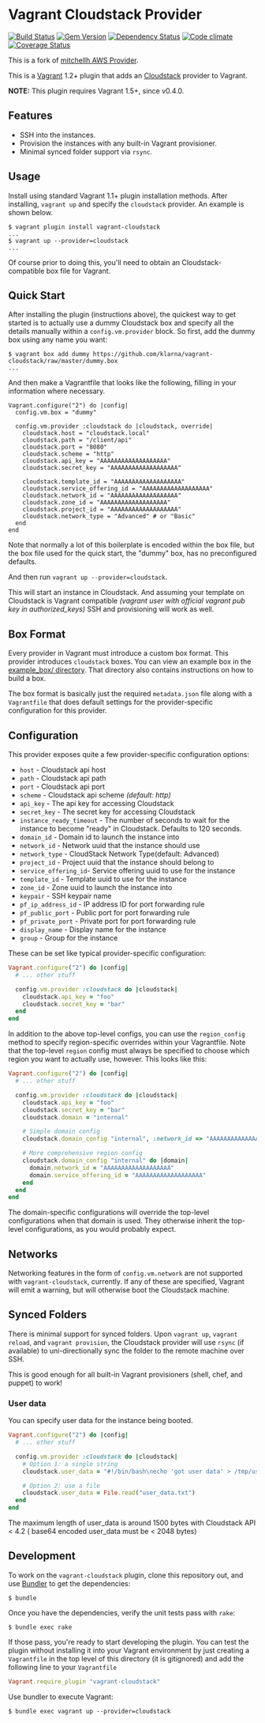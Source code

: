 # Vagrant Cloudstack Provider

[![Build Status](https://travis-ci.org/klarna/vagrant-cloudstack.png?branch=master)](https://travis-ci.org/klarna/vagrant-cloudstack)
[![Gem Version](https://badge.fury.io/rb/vagrant-cloudstack.png)](http://badge.fury.io/rb/vagrant-cloudstack)
[![Dependency Status](https://gemnasium.com/klarna/vagrant-cloudstack.png)](https://gemnasium.com/klarna/vagrant-cloudstack)
[![Code climate](https://codeclimate.com/github/klarna/vagrant-cloudstack.png)](https://codeclimate.com/github/klarna/vagrant-cloudstack)
[![Coverage Status](https://coveralls.io/repos/klarna/vagrant-cloudstack/badge.png)](https://coveralls.io/r/klarna/vagrant-cloudstack)

This is a fork of [mitchellh AWS Provider](https://github.com/mitchellh/vagrant-aws/).

This is a [Vagrant](http://www.vagrantup.com) 1.2+ plugin that adds an [Cloudstack](http://cloudstack.apache.org)
provider to Vagrant.

**NOTE:** This plugin requires Vagrant 1.5+, since v0.4.0.

## Features

* SSH into the instances.
* Provision the instances with any built-in Vagrant provisioner.
* Minimal synced folder support via `rsync`.

## Usage

Install using standard Vagrant 1.1+ plugin installation methods. After
installing, `vagrant up` and specify the `cloudstack` provider. An example is
shown below.

```
$ vagrant plugin install vagrant-cloudstack
...
$ vagrant up --provider=cloudstack
...
```

Of course prior to doing this, you'll need to obtain an Cloudstack-compatible
box file for Vagrant.

## Quick Start

After installing the plugin (instructions above), the quickest way to get
started is to actually use a dummy Cloudstack box and specify all the details
manually within a `config.vm.provider` block. So first, add the dummy
box using any name you want:

```
$ vagrant box add dummy https://github.com/klarna/vagrant-cloudstack/raw/master/dummy.box
...
```

And then make a Vagrantfile that looks like the following, filling in
your information where necessary.

```
Vagrant.configure("2") do |config|
  config.vm.box = "dummy"

  config.vm.provider :cloudstack do |cloudstack, override|
    cloudstack.host = "cloudstack.local"
    cloudstack.path = "/client/api"
    cloudstack.port = "8080"
    cloudstack.scheme = "http"
    cloudstack.api_key = "AAAAAAAAAAAAAAAAAAA"
    cloudstack.secret_key = "AAAAAAAAAAAAAAAAAAA"

    cloudstack.template_id = "AAAAAAAAAAAAAAAAAAA"
    cloudstack.service_offering_id = "AAAAAAAAAAAAAAAAAAA"
    cloudstack.network_id = "AAAAAAAAAAAAAAAAAAA"
    cloudstack.zone_id = "AAAAAAAAAAAAAAAAAAA"
    cloudstack.project_id = "AAAAAAAAAAAAAAAAAAA"
    cloudstack.network_type = "Advanced" # or "Basic"
  end
end
```

Note that normally a lot of this boilerplate is encoded within the box
file, but the box file used for the quick start, the "dummy" box, has
no preconfigured defaults.

And then run `vagrant up --provider=cloudstack`.

This will start an instance in Cloudstack. And assuming your template
on Cloudstack is Vagrant compatible _(vagrant user with official
vagrant pub key in authorized_keys)_ SSH and provisioning will work as
well.

## Box Format

Every provider in Vagrant must introduce a custom box format. This
provider introduces `cloudstack` boxes. You can view an example box in
the [example_box/ directory](https://github.com/klarna/vagrant-cloudstack/tree/master/example_box).
That directory also contains instructions on how to build a box.

The box format is basically just the required `metadata.json` file
along with a `Vagrantfile` that does default settings for the
provider-specific configuration for this provider.

## Configuration

This provider exposes quite a few provider-specific configuration options:

* `host` - Cloudstack api host
* `path` - Cloudstack api path
* `port` - Cloudstack api port
* `scheme` - Cloudstack api scheme _(default: http)_
* `api_key` - The api key for accessing Cloudstack
* `secret_key` - The secret key for accessing Cloudstack
* `instance_ready_timeout` - The number of seconds to wait for the instance
  to become "ready" in Cloudstack. Defaults to 120 seconds.
* `domain_id` - Domain id to launch the instance into
* `network_id` - Network uuid that the instance should use
* `network_type` - CloudStack Network Type(default: Advanced)
* `project_id` - Project uuid that the instance should belong to 
* `service_offering_id`- Service offering uuid to use for the instance
* `template_id` - Template uuid to use for the instance
* `zone_id` - Zone uuid to launch the instance into
* `keypair` - SSH keypair name
* `pf_ip_address_id` - IP address ID for port forwarding rule
* `pf_public_port` - Public port for port forwarding rule
* `pf_private_port` - Private port for port forwarding rule
* `display_name` - Display name for the instance
* `group` - Group for the instance

These can be set like typical provider-specific configuration:

```ruby
Vagrant.configure("2") do |config|
  # ... other stuff

  config.vm.provider :cloudstack do |cloudstack|
    cloudstack.api_key = "foo"
    cloudstack.secret_key = "bar"
  end
end
```

In addition to the above top-level configs, you can use the `region_config`
method to specify region-specific overrides within your Vagrantfile. Note
that the top-level `region` config must always be specified to choose which
region you want to actually use, however. This looks like this:

```ruby
Vagrant.configure("2") do |config|
  # ... other stuff

  config.vm.provider :cloudstack do |cloudstack|
    cloudstack.api_key = "foo"
    cloudstack.secret_key = "bar"
    cloudstack.domain = "internal"

    # Simple domain config
    cloudstack.domain_config "internal", :network_id => "AAAAAAAAAAAAAAAAAAA"

    # More comprehensive region config
    cloudstack.domain_config "internal" do |domain|
      domain.network_id = "AAAAAAAAAAAAAAAAAAA"
      domain.service_offering_id = "AAAAAAAAAAAAAAAAAAA"
    end
  end
end
```

The domain-specific configurations will override the top-level
configurations when that domain is used. They otherwise inherit
the top-level configurations, as you would probably expect.

## Networks

Networking features in the form of `config.vm.network` are not
supported with `vagrant-cloudstack`, currently. If any of these are
specified, Vagrant will emit a warning, but will otherwise boot
the Cloudstack machine.

## Synced Folders

There is minimal support for synced folders. Upon `vagrant up`,
`vagrant reload`, and `vagrant provision`, the Cloudstack provider will use
`rsync` (if available) to uni-directionally sync the folder to
the remote machine over SSH.

This is good enough for all built-in Vagrant provisioners (shell,
chef, and puppet) to work!

### User data

You can specify user data for the instance being booted.

```ruby
Vagrant.configure("2") do |config|
  # ... other stuff

  config.vm.provider :cloudstack do |cloudstack|
    # Option 1: a single string
    cloudstack.user_data = "#!/bin/bash\necho 'got user data' > /tmp/user_data.log\necho"

    # Option 2: use a file
    cloudstack.user_data = File.read("user_data.txt")
  end
end
```

The maximum length of user_data is around 1500 bytes with Cloudstack API < 4.2 ( base64 encoded user_data must be < 2048 bytes)

## Development

To work on the `vagrant-cloudstack` plugin, clone this repository out, and use
[Bundler](http://gembundler.com) to get the dependencies:

```
$ bundle
```

Once you have the dependencies, verify the unit tests pass with `rake`:

```
$ bundle exec rake
```

If those pass, you're ready to start developing the plugin. You can test
the plugin without installing it into your Vagrant environment by just
creating a `Vagrantfile` in the top level of this directory (it is gitignored)
and add the following line to your `Vagrantfile` 
```ruby
Vagrant.require_plugin "vagrant-cloudstack"
```
Use bundler to execute Vagrant:

```
$ bundle exec vagrant up --provider=cloudstack
```
